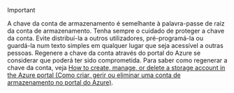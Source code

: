 > [!IMPORTANT]
> A chave da conta de armazenamento é semelhante à palavra-passe de raiz da conta de armazenamento. Tenha sempre o cuidado de proteger a chave da conta. Evite distribuí-la a outros utilizadores, pré-programá-la ou guardá-la num texto simples em qualquer lugar que seja acessível a outras pessoas. Regenere a chave da conta através do portal do Azure se considerar que poderá ter sido comprometida. Para saber como regenerar a chave da conta, veja [How to create, manage, or delete a storage account in the Azure portal (Como criar, gerir ou eliminar uma conta de armazenamento no portal do Azure)](../articles/storage/storage-create-storage-account.md#manage-your-storage-account).
> 
> 
